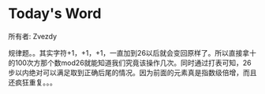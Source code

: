 # Today's Word

所有者: Zvezdy

规律题。。其实字符+1，+1，+1，一直加到26以后就会变回原样了。所以直接拿十的100次方那个数mod26就能知道我们究竟该操作几次。同时通过打表可知，26步以内绝对可以满足取到正确后尾的情况。因为前面的元素真是指数级倍增，而且还疯狂重复。。。